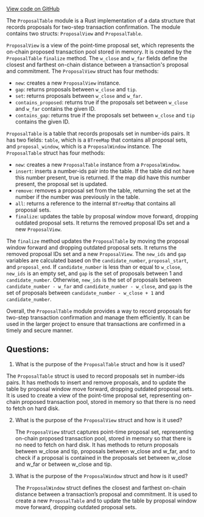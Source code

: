 [View code on GitHub](https://github.com/nervosnetwork/ckb/util/proposal-table/src/lib.rs)

The `ProposalTable` module is a Rust implementation of a data structure that records proposals for two-step transaction confirmation. The module contains two structs: `ProposalView` and `ProposalTable`. 

`ProposalView` is a view of the point-time proposal set, which represents the on-chain proposed transaction pool stored in memory. It is created by the `ProposalTable` `finalize` method. The `w_close` and `w_far` fields define the closest and farthest on-chain distance between a transaction's proposal and commitment. The `ProposalView` struct has four methods: 

- `new`: creates a new `ProposalView` instance.
- `gap`: returns proposals between `w_close` and `tip`.
- `set`: returns proposals between `w_close` and `w_far`.
- `contains_proposed`: returns true if the proposals set between `w_close` and `w_far` contains the given ID.
- `contains_gap`: returns true if the proposals set between `w_close` and `tip` contains the given ID.

`ProposalTable` is a table that records proposals set in number-ids pairs. It has two fields: `table`, which is a `BTreeMap` that contains all proposal sets, and `proposal_window`, which is a `ProposalWindow` instance. The `ProposalTable` struct has four methods:

- `new`: creates a new `ProposalTable` instance from a `ProposalWindow`.
- `insert`: inserts a number-ids pair into the table. If the table did not have this number present, true is returned. If the map did have this number present, the proposal set is updated.
- `remove`: removes a proposal set from the table, returning the set at the number if the number was previously in the table.
- `all`: returns a reference to the internal `BTreeMap` that contains all proposal sets.
- `finalize`: updates the table by proposal window move forward, dropping outdated proposal sets. It returns the removed proposal IDs set and a new `ProposalView`. 

The `finalize` method updates the `ProposalTable` by moving the proposal window forward and dropping outdated proposal sets. It returns the removed proposal IDs set and a new `ProposalView`. The `new_ids` and `gap` variables are calculated based on the `candidate_number`, `proposal_start`, and `proposal_end`. If `candidate_number` is less than or equal to `w_close`, `new_ids` is an empty set, and `gap` is the set of proposals between 1 and `candidate_number`. Otherwise, `new_ids` is the set of proposals between `candidate_number - w_far` and `candidate_number - w_close`, and `gap` is the set of proposals between `candidate_number - w_close + 1` and `candidate_number`. 

Overall, the `ProposalTable` module provides a way to record proposals for two-step transaction confirmation and manage them efficiently. It can be used in the larger project to ensure that transactions are confirmed in a timely and secure manner.
## Questions: 
 1. What is the purpose of the `ProposalTable` struct and how is it used?
   
   The `ProposalTable` struct is used to record proposals set in number-ids pairs. It has methods to insert and remove proposals, and to update the table by proposal window move forward, dropping outdated proposal sets. It is used to create a view of the point-time proposal set, representing on-chain proposed transaction pool, stored in memory so that there is no need to fetch on hard disk.

2. What is the purpose of the `ProposalView` struct and how is it used?
   
   The `ProposalView` struct captures point-time proposal set, representing on-chain proposed transaction pool, stored in memory so that there is no need to fetch on hard disk. It has methods to return proposals between w_close and tip, proposals between w_close and w_far, and to check if a proposal is contained in the proposals set between w_close and w_far or between w_close and tip.

3. What is the purpose of the `ProposalWindow` struct and how is it used?
   
   The `ProposalWindow` struct defines the closest and farthest on-chain distance between a transaction’s proposal and commitment. It is used to create a new `ProposalTable` and to update the table by proposal window move forward, dropping outdated proposal sets.